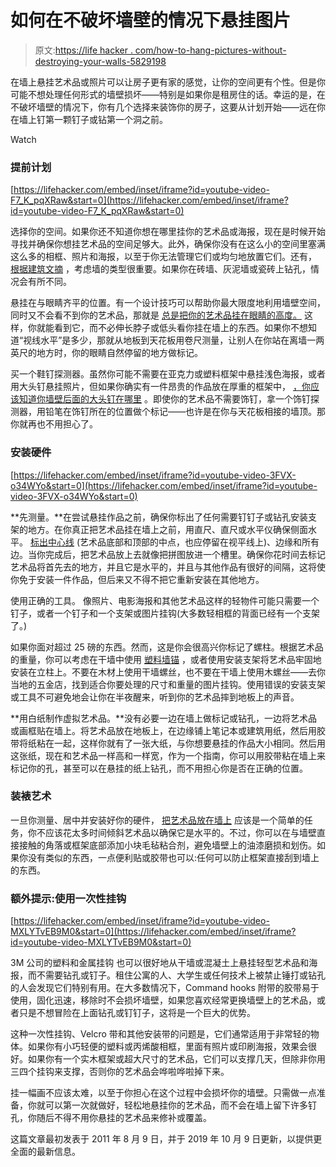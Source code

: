 # 如何在不破坏墙壁的情况下悬挂图片

> 原文:[https://life hacker . com/how-to-hang-pictures-without-destroying-your-walls-5829198](https://lifehacker.com/how-to-hang-pictures-without-destroying-your-walls-5829198)

在墙上悬挂艺术品或照片可以让房子更有家的感觉，让你的空间更有个性。但是你可能不想处理任何形式的墙壁损坏——特别是如果你是租房住的话。幸运的是，在不破坏墙壁的情况下，你有几个选择来装饰你的房子，这要从计划开始——远在你在墙上钉第一颗钉子或钻第一个洞之前。

Watch

### **提前计划**

 [https://lifehacker.com/embed/inset/iframe?id=youtube-video-F7_K_pqXRaw&start=0](https://lifehacker.com/embed/inset/iframe?id=youtube-video-F7_K_pqXRaw&start=0) 

选择你的空间。如果你还不知道你想在哪里挂你的艺术品或海报，现在是时候开始寻找并确保你想挂艺术品的空间足够大。此外，确保你没有在这么小的空间里塞满这么多的相框、照片和海报，以至于你无法管理它们或均匀地放置它们。还有， [根据建筑文摘](https://www.architecturaldigest.com/story/our-guide-to-hanging-art-like-a-professional) ，考虑墙的类型很重要。如果你在砖墙、灰泥墙或瓷砖上钻孔，情况会有所不同。

悬挂在与眼睛齐平的位置。有一个设计技巧可以帮助你最大限度地利用墙壁空间，同时又不会看不到你的艺术品，那就是 [总是把你的艺术品挂在眼睛的高度。](https://www.architecturaldigest.com/story/our-guide-to-hanging-art-like-a-professional) 这样，你就能看到它，而不必伸长脖子或低头看你挂在墙上的东西。如果你不想知道“视线水平”是多少，那就从地板到天花板用卷尺测量，让别人在你站在离墙一两英尺的地方时，你的眼睛自然停留的地方做标记。

买一个鞋钉探测器。虽然你可能不需要在亚克力或塑料框架中悬挂浅色海报，或者用大头钉悬挂照片，但如果你确实有一件昂贵的作品放在厚重的框架中， [，你应该知道你墙壁后面的大头钉在哪里](https://lifehacker.com/three-ways-to-find-a-stud-without-a-stud-finder-1636206760) 。即使你的艺术品不需要饰钉，拿一个饰钉探测器，用铅笔在饰钉所在的位置做个标记——也许是在你与天花板相接的墙顶。那你就再也不用担心了。

### **安装硬件**

 [https://lifehacker.com/embed/inset/iframe?id=youtube-video-3FVX-o34WYo&start=0](https://lifehacker.com/embed/inset/iframe?id=youtube-video-3FVX-o34WYo&start=0) 

**先测量。**在尝试悬挂作品之前，确保你标出了任何需要钉钉子或钻孔安装支架的地方。在你真正把艺术品挂在墙上之前，用直尺、直尺或水平仪确保侧面水平。 [标出中心线](https://interiordesign.lovetoknow.com/How_to_Hang_Pictures_on_Your_Wall) (艺术品底部和顶部的中点，也应停留在视平线上)、边缘和所有边。当你完成后，把艺术品放上去就像把拼图放进一个槽里。确保你花时间去标记艺术品将首先去的地方，并且它是水平的，并且与其他作品有很好的间隔，这将使你免于安装一件作品，但后来又不得不把它重新安装在其他地方。

使用正确的工具。 像照片、电影海报和其他艺术品这样的轻物件可能只需要一个钉子，或者一个钉子和一个支架或图片挂钩(大多数轻相框的背面已经有一个支架了。)

如果你面对超过 25 磅的东西。然而，这是你会很高兴你标记了螺柱。根据艺术品的重量，你可以考虑在干墙中使用 [塑料墙锚](https://www.hunker.com/13413616/how-to-use-plastic-wall-anchors) ，或者使用安装支架将艺术品牢固地安装在立柱上。不要在木材上使用干墙螺丝，也不要在干墙上使用木螺丝——去你当地的五金店，找到适合你要处理的尺寸和重量的图片挂钩。使用错误的安装支架或工具不可避免地会让你在半夜醒来，听到你的艺术品摔到地板上的声音。

**用白纸制作虚拟艺术品。**没有必要一边在墙上做标记或钻孔，一边将艺术品或画框贴在墙上。将艺术品放在地板上，在边缘铺上笔记本或建筑用纸，然后用胶带将纸粘在一起，这样你就有了一张大纸，与你想要悬挂的作品大小相同。然后用这张纸，现在和艺术品一样高和一样宽，作为一个指南，你可以用胶带粘在墙上来标记你的孔，甚至可以在悬挂的纸上钻孔，而不用担心你是否在正确的位置。

### **装裱艺术**

一旦你测量、居中并安装好你的硬件， [把艺术品放在墙上](http://parkwestgallery.com/3-simple-rules-for-hanging-art/) 应该是一个简单的任务，你不应该花太多时间倾斜艺术品以确保它是水平的。不过，你可以在与墙壁直接接触的角落或框架底部添加小块毛毡粘合剂，避免墙壁上的油漆磨损和划伤。如果你没有类似的东西，一点便利贴或胶带也可以:任何可以防止框架直接刮到墙上的东西。

### **额外提示:使用一次性挂钩**

 [https://lifehacker.com/embed/inset/iframe?id=youtube-video-MXLYTvEB9M0&start=0](https://lifehacker.com/embed/inset/iframe?id=youtube-video-MXLYTvEB9M0&start=0) 

3M 公司的塑料和金属挂钩 也可以很好地从干墙或混凝土上悬挂轻型艺术品和海报，而不需要钻孔或钉子。租住公寓的人、大学生或任何技术上被禁止锤打或钻孔的人会发现它们特别有用。在大多数情况下，Command hooks 附带的胶带易于使用，固化迅速，移除时不会损坏墙壁，如果您喜欢经常更换墙壁上的艺术品，或者只是不想冒险在上面钻孔或钉钉子，这将是一个巨大的优势。

这种一次性挂钩、Velcro 带和其他安装带的问题是，它们通常适用于非常轻的物体。如果你有小巧轻便的塑料或丙烯酸相框，里面有照片或印刷海报，效果会很好。如果你有一个实木框架或超大尺寸的艺术品，它们可以支撑几天，但除非你用三四个挂钩来支撑，否则你的艺术品会哗啦哗啦掉下来。

挂一幅画不应该太难，以至于你担心在这个过程中会损坏你的墙壁。只需做一点准备，你就可以第一次就做好，轻松地悬挂你的艺术品，而不会在墙上留下许多钉孔，你随后不得不用你悬挂的艺术品来修补或覆盖。

这篇文章最初发表于 2011 年 8 月 9 日，并于 2019 年 10 月 9 日更新，以提供更全面的最新信息。